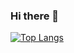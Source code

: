 ### Hi there 👋

<!--
**chenxz1111/chenxz1111** is a ✨ _special_ ✨ repository because its `README.md` (this file) appears on your GitHub profile.

Here are some ideas to get you started:

- 🔭 I’m currently working on ...
- 🌱 I’m currently learning ...
- 👯 I’m looking to collaborate on ...
- 🤔 I’m looking for help with ...
- 💬 Ask me about ...
- 📫 How to reach me: ...
- 😄 Pronouns: ...
- ⚡ Fun fact: ...
-->
<!-- [![chenxz's GitHub stats](https://github-readme-stats.vercel.app/api?username=chenxz1111&count_private=true&show_icons=true&theme=dark&include_all_commits=true)](https://github.com/anuraghazra/github-readme-stats) -->


[![Top Langs](https://github-readme-stats.vercel.app/api/top-langs/?username=chenxz1111&count_private=true&show_icons=true&theme=dark&layout=compact)](https://github.com/anuraghazra/github-readme-stats)
